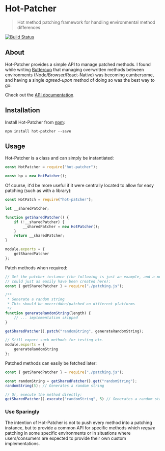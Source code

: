 # Hot-Patcher
> Hot method patching framework for handling environmental method differences

[![Build Status](https://travis-ci.org/perry-mitchell/hot-patcher.svg?branch=master)](https://travis-ci.org/perry-mitchell/hot-patcher)

## About
Hot-Patcher provides a simple API to manage patched methods. I found while writing [Buttercup](https://buttercup.pw) that managing overwritten methods between environments (Node/Browser/React-Native) was becoming cumbersome, and having a single _agreed-upon_ method of doing so was the best way to go.

Check out the [API documentation](API.md).

## Installation
Install Hot-Patcher from [npm](https://www.npmjs.com/package/hot-patcher):

```shell
npm install hot-patcher --save
```

## Usage
Hot-Patcher is a class and can simply be instantiated:

```javascript
const HotPatcher = require("hot-patcher");

const hp = new HotPatcher();
```

Of course, it'd be more useful if it were centrally located to allow for easy patching (such as with a library):

```javascript
const HotPatch = require("hot-patcher");

let __sharedPatcher;

function getSharedPatcher() {
    if (!__sharedPatcher) {
        __sharedPatcher = new HotPatcher();
    }
    return __sharedPatcher;
}

module.exports = {
    getSharedPatcher
};
```

Patch methods when required:

```javascript
// Get the patcher instance (the following is just an example, and a new instance
// could just as easily have been created here):
const { getSharedPatcher } = require("./patching.js");

/**
 * Generate a random string
 * This should be overridden/patched on different platforms
 */
function generateRandomString(length) {
    // ... implementation skipped
}

getSharedPatcher().patch("randomString", generateRandomString);

// Still export such methods for testing etc.
module.exports = {
    generateRandomString
};
```

Patched methods can easily be fetched later:

```javascript
const { getSharedPatcher } = require("./patching.js");

const randomString = getSharedPatcher().get("randomString");
randomString(5); // Generates a random string

// Or, execute the method directly:
getSharedPatcher().execute("randomString", 5) // Generates a random string
```

### Use Sparingly
The intention of Hot-Patcher is not to push every method into a patching instance, but to provide a common API for specific methods which _require_ patching in some specific environments or in situations where users/consumers are expected to provide their own custom implementations.
